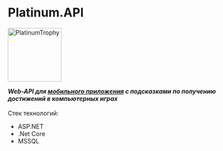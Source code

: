 # Platinum.API

<p>
<img src="https://static.wikia.nocookie.net/playstation/images/1/14/Trophy_Level_icon_%28500-599%29.png/revision/latest?cb=20210116213845" width="125" title=PlatinumTrophy>
</p>

<i><b>Web-API для [мобильного приложения](https://github.com/Aakiyaru/Platinum.iOS) с подсказками по получению достижений в компьютерных играх</b></i> <br><br>
Стек технологий:
- ASP.NET
- .Net Core
- MSSQL
